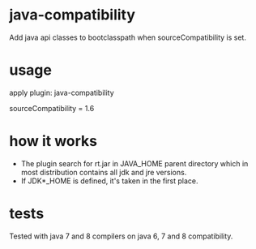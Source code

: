 # java-compatibility
Add java api classes to bootclasspath when sourceCompatibility is set.

# usage

apply plugin: java-compatibility

sourceCompatibility = 1.6

# how it works

* The plugin search for rt.jar in JAVA_HOME parent directory which in most distribution contains all jdk and jre versions.
* If JDK*_HOME is defined, it's taken in the first place.

# tests

Tested with java 7 and 8 compilers on java 6, 7 and 8 compatibility.
